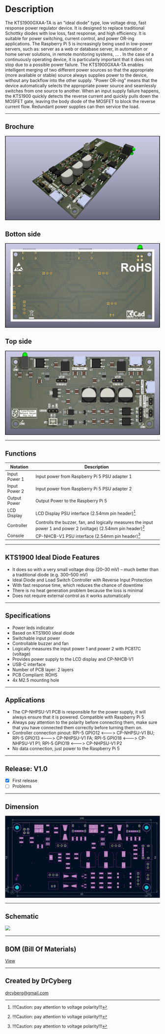 # Description

The KTS1900GXAA-TA is an "ideal diode" type, low voltage drop, fast response power regulator device. It is designed to replace traditional Schottky diodes with low loss, fast response, and high efficiency. It is suitable for power switching, current control, and power OR-ing applications. The Raspberry Pi 5 is increasingly being used in low-power servers, such as: server as a web or database server, in automation or home server solutions, in remote monitoring systems, ... . In the case of a continuously operating device, it is particularly important that it does not stop due to a possible power failure. The KTS1900GXAA-TA enables intelligent merging of two different power sources so that the appropriate (more available or stable) source always supplies power to the device, without any backflow into the other supply. "Power OR-ing" means that the device automatically selects the appropriate power source and seamlessly switches from one source to another. When an input supply failure happens, the KTS1900 quickly detects the reverse current and quickly pulls down the MOSFET gate, leaving the body diode of the MOSFET to block the reverse current flow. Redundant power supplies can then service the load.

---

## Brochure

![](/img/1.jpg)

## Botton side

![](/img/3.jpg)

## Top side

![](/img/2.jpg)

---

## Functions

| Notation          | Description                                                                                                       |
| ----------------- | ----------------------------------------------------------------------------------------------------------------- |
| Input Power 1     | Input power from Raspberry Pi 5 PSU adapter 1                                                                     |
| Input Power 2     | Input power from Raspberry Pi 5 PSU adapter 2                                                                     |
| Output Power      | Output Power to the Raspberry Pi 5                                                                                |
| LCD Display       | LCD Display PSU interface (2.54mm pin header)[^1]                                                                 |
| Controller        | Controlls the buzzer, fan, and logically measures the input power 1 and power 2 (voltage) (2.54mm pin header)[^1] |
| Console           | CP-NHCB-V1 PSU interface (2.54mm pin header)[^1]                                                                  |

[^1]: !!!Caution: pay attention to voltage polarity!!!

---

## KTS1900 Ideal Diode Features

- It does so with a very small voltage drop (20–30 mV) – much better than a traditional diode (e.g. 300–500 mV)
- Ideal Diode and Load Switch Controller with Reverse Input Protection
- With fast response time, which reduces the chance of downtime
- There is no heat generation problem because the loss is minimal
- Does not require external control as it works automatically

---

## Specifications

- Power leds indicator
- Based on KTS1900 ideal diode
- Switchable input power
- Controllable buzzer and fan
- Logically measures the input power 1 and power 2 with PC817C (voltage)
- Provides power supply to the LCD display and CP-NHCB-V1
- USB-C interface
- Number of PCB layer: 2 layers
- PCB Compliant: ROHS
- 4x M2.5 mounting hole

---

## Applications

- The CP-NHPSU-V1 PCB is responsible for the power supply, it will always ensure that it is powered. Compatible with Raspberry Pi 5
- Always pay attention to the polarity before connecting them, make sure that you have connected them correctly before turning them on.
- Controller connection pinout: RPI-5 GPIO12 <---> CP-NHPSU-V1 BU; RPI-5 GPIO13 <---> CP-NHPSU-V1 FA; RPI-5 GPIO18 <---> CP-NHPSU-V1 P1; RPI-5 GPIO19 <---> CP-NHPSU-V1 P2
- No data connection, just power to the Raspberry Pi 5

---

## Release: V1.0
- [x] First release
- [ ] Problems

---

## Dimension

![](/img/4.jpg)

---

## Schematic

![](/img/5.jpg)

---

## BOM (Bill Of Materials)

[View](https://htmlpreview.github.io/?https://github.com/drcyberg/Leder_Station_Lamp_V1/blob/main/bom/l_s_l_b.html "View")

---

## Created by DrCyberg

[drcyberg@gmail.com](mailto:drcyberg@gmail.com)
